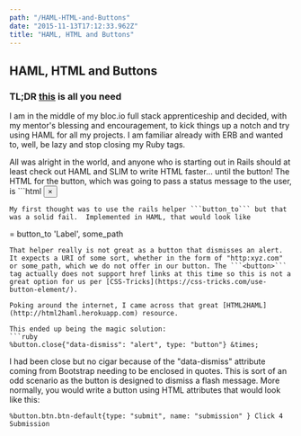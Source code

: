 ```yaml
---
path: "/HAML-HTML-and-Buttons"
date: "2015-11-13T17:12:33.962Z"
title: "HAML, HTML and Buttons"
---
```


## HAML, HTML and Buttons
### TL;DR [this](http://html2haml.herokuapp.com) is all you need
I am in the middle of my bloc.io full stack apprenticeship and decided, with my mentor's blessing and encouragement, to kick things up a notch and try using HAML for all my projects. I am familiar already with ERB and wanted to, well, be lazy and stop closing my Ruby tags.

All was alright in the world, and anyone who is starting out in Rails should at least check out HAML and SLIM to write HTML faster... until the button! The HTML for the button, which was going to pass a status message to the user, is ```html
<button type= "button" data-dismiss="alert" class="close">&times;</button>
```
My first thought was to use the rails helper ```button_to``` but that was a solid fail.  Implemented in HAML, that would look like
```
= button_to 'Label', some_path
```
That helper really is not great as a button that dismisses an alert. It expects a URI of some sort, whether in the form of "http:xyz.com" or some_path, which we do not offer in our button. The ```<button>``` tag actually does not support href links at this time so this is not a great option for us per [CSS-Tricks](https://css-tricks.com/use-button-element/).

Poking around the internet, I came across that great [HTML2HAML](http://html2haml.herokuapp.com) resource.

This ended up being the magic solution:
```ruby
%button.close{"data-dismiss": "alert", type: "button"} &times;
```
I had been close but no cigar because of the "data-dismiss" attribute coming from Bootstrap needing to be enclosed in quotes. This is sort of an odd scenario as the button is designed to dismiss a flash message. More normally, you would write a button using HTML attributes that would look like this:
```
%button.btn.btn-default{type: "submit", name: "submission" } Click 4 Submission
```
